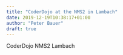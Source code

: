 ```yaml
---
title: "CoderDojo at the NMS2 in Lambach"
date: 2019-12-19T10:38:17+01:00
author: "Peter Bauer"
draft: true
---
```

CoderDojo NMS2 Lambach
